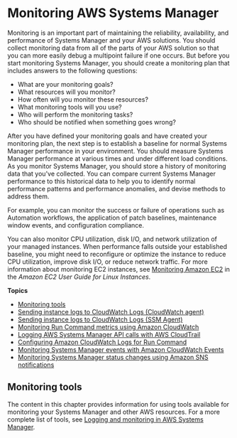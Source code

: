 # Monitoring AWS Systems Manager<a name="monitoring"></a>

Monitoring is an important part of maintaining the reliability, availability, and performance of Systems Manager and your AWS solutions\. You should collect monitoring data from all of the parts of your AWS solution so that you can more easily debug a multipoint failure if one occurs\. But before you start monitoring Systems Manager, you should create a monitoring plan that includes answers to the following questions: 
+ What are your monitoring goals?
+ What resources will you monitor?
+ How often will you monitor these resources?
+ What monitoring tools will you use?
+ Who will perform the monitoring tasks?
+ Who should be notified when something goes wrong?

After you have defined your monitoring goals and have created your monitoring plan, the next step is to establish a baseline for normal Systems Manager performance in your environment\. You should measure Systems Manager performance at various times and under different load conditions\. As you monitor Systems Manager, you should store a history of monitoring data that you've collected\. You can compare current Systems Manager performance to this historical data to help you to identify normal performance patterns and performance anomalies, and devise methods to address them\.

For example, you can monitor the success or failure of operations such as Automation workflows, the application of patch baselines, maintenance window events, and configuration compliance\.

You can also monitor CPU utilization, disk I/O, and network utilization of your managed instances\. When performance falls outside your established baseline, you might need to reconfigure or optimize the instance to reduce CPU utilization, improve disk I/O, or reduce network traffic\. For more information about monitoring EC2 instances, see [Monitoring Amazon EC2](https://docs.aws.amazon.com/AWSEC2/latest/UserGuide/monitoring_ec2.html) in the *Amazon EC2 User Guide for Linux Instances*\.

**Topics**
+ [Monitoring tools](#monitoring-tools)
+ [Sending instance logs to CloudWatch Logs \(CloudWatch agent\)](monitoring-cloudwatch-agent.md)
+ [Sending instance logs to CloudWatch Logs \(SSM Agent\)](monitoring-ssm-agent.md)
+ [Monitoring Run Command metrics using Amazon CloudWatch](monitoring-cloudwatch-metrics.md)
+ [Logging AWS Systems Manager API calls with AWS CloudTrail](monitoring-cloudtrail-logs.md)
+ [Configuring Amazon CloudWatch Logs for Run Command](sysman-rc-setting-up-cwlogs.md)
+ [Monitoring Systems Manager events with Amazon CloudWatch Events](monitoring-cloudwatch-events.md)
+ [Monitoring Systems Manager status changes using Amazon SNS notifications](monitoring-sns-notifications.md)

## Monitoring tools<a name="monitoring-tools"></a>

The content in this chapter provides information for using tools available for monitoring your Systems Manager and other AWS resources\. For a more complete list of tools, see [Logging and monitoring in AWS Systems Manager](logging-and-monitoring.md)\.
